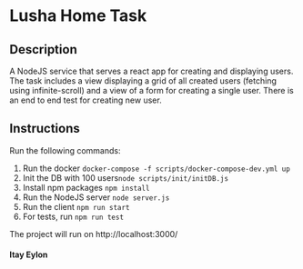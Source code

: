 # Lusha Home Task
## Description
A NodeJS service that serves a react app for creating and displaying users. \
The task includes a view displaying a grid of all created users (fetching using infinite-scroll) and a view of a form for creating a single user.
There is an end to end test for creating new user. 

## Instructions
Run the following commands:
1. Run the docker `docker-compose -f scripts/docker-compose-dev.yml up`
2. Init the DB with 100 users`node scripts/init/initDB.js`
3. Install npm packages `npm install`
4. Run the NodeJS server `node server.js`
5. Run the client `npm run start`
6. For tests, run `npm run test`

The project will run on http://localhost:3000/

#### Itay Eylon
